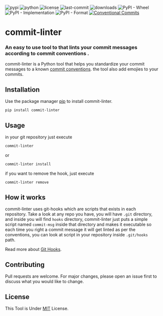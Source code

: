 ![pypi](https://img.shields.io/pypi/v/commit-linter.svg)
![python](https://img.shields.io/pypi/pyversions/commit-linter.svg)
![license](https://img.shields.io/github/license/Hoopher/commit-linter.svg)
![last-commit](https://img.shields.io/github/last-commit/Hoopher/commit-linter.svg)
![downloads](https://img.shields.io/pypi/dm/commit-linter?style=flat-square)
![PyPI - Wheel](https://img.shields.io/pypi/wheel/commit-linter)
![PyPI - Implementation](https://img.shields.io/pypi/implementation/commit-linter)
![PyPI - Format](https://img.shields.io/pypi/format/commit-linter)
[![Conventional Commits](https://img.shields.io/badge/Conventional%20Commits-1.0.0-yellow.svg)](https://conventionalcommits.org)

# commit-linter

### An easy to use tool to that lints your commit messages according to commit conventions .

commit-linter is a Python tool that helps you standardize your commit messages to a known [commit conventions](https://www.conventionalcommits.org/en/). the tool also add emojies to your commits.

## Installation

Use the package manager [pip](https://pip.pypa.io/en/stable/) to install commit-linter.

```sh
pip install commit-linter
```

## Usage

in your git repository just execute

```sh
commit-linter
```
or
```sh
commit-linter install
```
if you want to remove the hook, just execute
```sh
commit-linter remove
```

## How it works

commit-linter uses git-hooks which are scripts that exists in each repository.
Take a look at any repo you have, you will have `.git` directory, and inside you
will find `hooks` directory, commit-linter just puts a simple script named `commit-msg` 
inside that  directory and makes it executable so each time you right a commit message
it will get linted as per the conventions, you can look at script in your repository 
inside `.git/hooks` path.

Read more about [Git Hooks](https://git-scm.com/book/en/v2/Customizing-Git-Git-Hooks).

## Contributing
Pull requests are welcome. For major changes, please open an issue first to discuss what you would like to change.


## License
This Tool is Under [MIT](https://choosealicense.com/licenses/mit/) License.